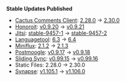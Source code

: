 **Stable Updates Published**

* [Cactus Comments Client](https://gitlab.com/cactus-comments/cactus-client): [2.28.0](https://gitlab.com/cactus-comments/cactus-client/-/tags/2.28.0) -> [2.30.0](https://gitlab.com/cactus-comments/cactus-client/-/tags/2.30.0)
* [Honoroit](https://gitlab.com/etke.cc/honoroit): [v0.9.20](https://gitlab.com/etke.cc/honoroit/-/tags/v0.9.20) -> [v0.9.21](https://gitlab.com/etke.cc/honoroit/-/tags/v0.9.21)
* [Jitsi](https://github.com/jitsi/docker-jitsi-meet): [stable-9457-1](https://github.com/jitsi/docker-jitsi-meet/releases/tag/stable-9457-1) -> [stable-9457-2](https://github.com/jitsi/docker-jitsi-meet/releases/tag/stable-9457-2)
* [Languagetool](https://github.com/Erikvl87/docker-languagetool): [6.3](https://github.com/Erikvl87/docker-languagetool/releases/tag/v6.3) -> [6.4](https://github.com/Erikvl87/docker-languagetool/releases/tag/v6.4)
* [Miniflux](https://github.com/miniflux/v2): [2.1.2](https://github.com/miniflux/v2/releases/tag/2.1.2) -> [2.1.3](https://github.com/miniflux/v2/releases/tag/2.1.3)
* [Postmoogle](https://gitlab.com/etke.cc/postmoogle): [v0.9.17](https://gitlab.com/etke.cc/postmoogle/-/tags/v0.9.17) -> [v0.9.18](https://gitlab.com/etke.cc/postmoogle/-/tags/v0.9.18)
* [Sliding Sync](https://github.com/matrix-org/sliding-sync): [v0.99.15](https://github.com/matrix-org/sliding-sync/releases/tag/v0.99.15) -> [v0.99.16](https://github.com/matrix-org/sliding-sync/releases/tag/v0.99.16)
* Static Files: 2.28.0 -> 2.30.0
* [Synapse](https://github.com/element-hq/synapse): [v1.105.1](https://github.com/element-hq/synapse/releases/tag/v1.105.1) -> [v1.106.0](https://github.com/element-hq/synapse/releases/tag/v1.106.0)

